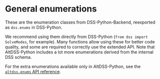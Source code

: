 # General enumerations

These are the enumeration classes from DSS-Python-Backend, reexported as `dss.enums` in DSS-Python.

We recommend using them directly from DSS-Python (`from dss import SolveModes`, for example). Many functions allow using these for better code quality, and some are required to correctly use the extended API. Note that AltDSS-Python includes a lot more enumerations derived from the internal DSS schema.

For the extra enumerations available only in AltDSS-Python, see the [`altdss.enums` API reference](altdss.enums).

```{include} ../../dss-extensions/docs/python/enums.md
```
